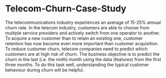 # Telecom-Churn-Case-Study
The telecommunications industry experiences an average of 15-25% annual churn rate. In the telecom industry, customers are able to choose from multiple service providers and actively switch from one operator to another.  To acquire a new customer than to retain an existing one, customer retention has now become even more important than customer acquisition. To reduce customer churn, telecom companies need to predict which customers are at high risk of churn. The business objective is to predict the churn in the last (i.e. the ninth) month using the data (features) from the first three months. To do this task well, understanding the typical customer behaviour during churn will be helpful.
